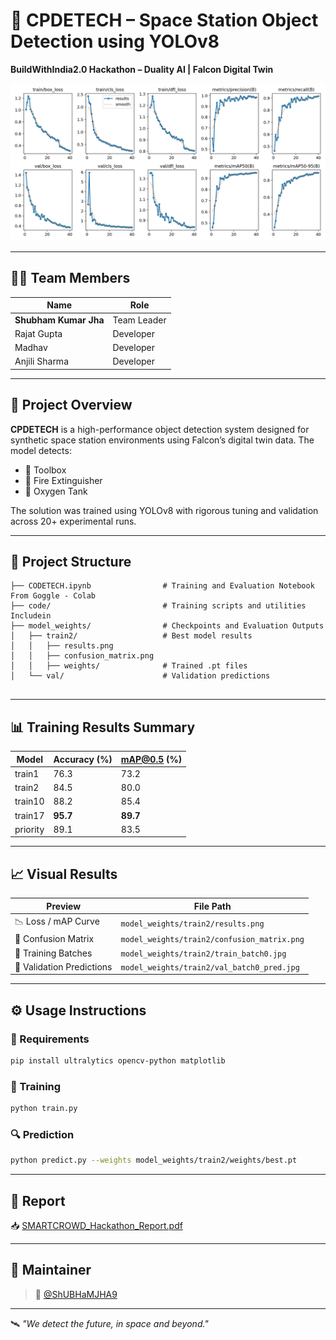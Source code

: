 
# 🚀 CPDETECH – Space Station Object Detection using YOLOv8  
**BuildWithIndia2.0 Hackathon – Duality AI | Falcon Digital Twin**

![Results](model_weights/train2/results.png)

---

## 👨‍💻 Team Members

| Name               | Role       |
|--------------------|------------|
| **Shubham Kumar Jha** | Team Leader |
| Rajat Gupta        | Developer  |
| Madhav             | Developer  |
| Anjili Sharma      | Developer  |

---

## 📌 Project Overview

**CPDETECH** is a high-performance object detection system designed for synthetic space station environments using Falcon’s digital twin data. The model detects:

- 🔧 Toolbox  
- 🧯 Fire Extinguisher  
- 🪫 Oxygen Tank  

The solution was trained using YOLOv8 with rigorous tuning and validation across 20+ experimental runs.

---

## 📁 Project Structure

```
├── CODETECH.ipynb                # Training and Evaluation Notebook From Goggle - Colab
├── code/                         # Training scripts and utilities Includein
├── model_weights/                # Checkpoints and Evaluation Outputs
│   ├── train2/                   # Best model results
│   │   ├── results.png
│   │   ├── confusion_matrix.png
│   │   ├── weights/              # Trained .pt files
│   └── val/                      # Validation predictions
    
```

---

## 📊 Training Results Summary

| Model     | Accuracy (%) | mAP@0.5 (%) |
|-----------|---------------|-------------|
| train1    | 76.3          | 73.2        |
| train2    | 84.5          | 80.0        |
| train10   | 88.2          | 85.4        |
| train17   | **95.7**      | **89.7**    |
| priority  | 89.1          | 83.5        |

---

## 📈 Visual Results

| Preview                      | File Path                                    |
|-----------------------------|-----------------------------------------------|
| 📉 Loss / mAP Curve         | `model_weights/train2/results.png`            |
| 🔲 Confusion Matrix         | `model_weights/train2/confusion_matrix.png`   |
| 📸 Training Batches         | `model_weights/train2/train_batch0.jpg`       |
| 🧪 Validation Predictions    | `model_weights/train2/val_batch0_pred.jpg`    |

---

## ⚙️ Usage Instructions

### 🔧 Requirements

```bash
pip install ultralytics opencv-python matplotlib
```

### 🚀 Training

```bash
python train.py
```

### 🔍 Prediction

```bash
python predict.py --weights model_weights/train2/weights/best.pt
```

---

## 📄 Report

📥 [SMARTCROWD_Hackathon_Report.pdf](./SMARTCROWD_Hackathon_Report.pdf)

---

## 🔗 Maintainer

> 👤 [@ShUBHaMJHA9](https://github.com/ShUBHaMJHA9)

---

🛰️ *"We detect the future, in space and beyond."*
